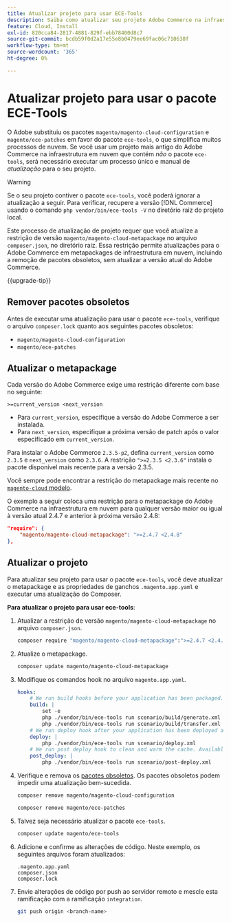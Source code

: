 ```yaml
---
title: Atualizar projeto para usar ECE-Tools
description: Saiba como atualizar seu projeto Adobe Commerce na infraestrutura em nuvem para usar o pacote ECE-Tools e aproveitar as correções e os recursos mais recentes.
feature: Cloud, Install
exl-id: 820cca84-2817-4881-829f-ebb78400d8c7
source-git-commit: bcdb59f0d2a17e55e8b0479ee69fac06c710638f
workflow-type: tm+mt
source-wordcount: '365'
ht-degree: 0%

---
```


# Atualizar projeto para usar o pacote ECE-Tools

O Adobe substituiu os pacotes `magento/magento-cloud-configuration` e `magento/ece-patches` em favor do pacote `ece-tools`, o que simplifica muitos processos de nuvem. Se você usar um projeto mais antigo do Adobe Commerce na infraestrutura em nuvem que contém _não_ o pacote `ece-tools`, será necessário executar um processo único e manual de _atualização_ para o seu projeto.

>[!WARNING]
>
>Se o seu projeto contiver o pacote `ece-tools`, você poderá ignorar a atualização a seguir. Para verificar, recupere a versão [!DNL Commerce] usando o comando `php vendor/bin/ece-tools -V` no diretório raiz do projeto local.

Este processo de atualização de projeto requer que você atualize a restrição de versão `magento/magento-cloud-metapackage` no arquivo `composer.json`, no diretório raiz. Essa restrição permite atualizações para o Adobe Commerce em metapackages de infraestrutura em nuvem, incluindo a remoção de pacotes obsoletos, sem atualizar a versão atual do Adobe Commerce.

{{upgrade-tip}}

## Remover pacotes obsoletos

Antes de executar uma atualização para usar o pacote `ece-tools`, verifique o arquivo `composer.lock` quanto aos seguintes pacotes obsoletos:

- `magento/magento-cloud-configuration`
- `magento/ece-patches`

## Atualizar o metapackage

Cada versão do Adobe Commerce exige uma restrição diferente com base no seguinte:

```terminal
>=current_version <next_version
```

- Para `current_version`, especifique a versão do Adobe Commerce a ser instalada.
- Para `next_version`, especifique a próxima versão de patch após o valor especificado em `current_version`.

Para instalar o Adobe Commerce `2.3.5-p2`, defina `current_version` como `2.3.5` e `next_version` como `2.3.6`. A restrição `">=2.3.5 <2.3.6"` instala o pacote disponível mais recente para a versão 2.3.5.

Você sempre pode encontrar a restrição do metapackage mais recente no [`magento-cloud` modelo](https://github.com/magento/magento-cloud/blob/master/composer.json).

O exemplo a seguir coloca uma restrição para o metapackage do Adobe Commerce na infraestrutura em nuvem para qualquer versão maior ou igual à versão atual 2.4.7 e anterior à próxima versão 2.4.8:

```json
"require": {
    "magento/magento-cloud-metapackage": ">=2.4.7 <2.4.8"
},
```

## Atualizar o projeto

Para atualizar seu projeto para usar o pacote `ece-tools`, você deve atualizar o metapackage e as propriedades de ganchos `.magento.app.yaml` e executar uma atualização do Composer.

**Para atualizar o projeto para usar ece-tools**:

1. Atualizar a restrição de versão `magento/magento-cloud-metapackage` no arquivo `composer.json`.

   ```bash
   composer require "magento/magento-cloud-metapackage":">=2.4.7 <2.4.8" --no-update
   ```

1. Atualize o metapackage.

   ```bash
   composer update magento/magento-cloud-metapackage
   ```

1. Modifique os comandos hook no arquivo `magento.app.yaml`.

   ```yaml
   hooks:
       # We run build hooks before your application has been packaged.
       build: |
           set -e
           php ./vendor/bin/ece-tools run scenario/build/generate.xml
           php ./vendor/bin/ece-tools run scenario/build/transfer.xml
       # We run deploy hook after your application has been deployed and started.
       deploy: |
           php ./vendor/bin/ece-tools run scenario/deploy.xml
       # We run post deploy hook to clean and warm the cache. Available with ECE-Tools 2002.0.10.
       post_deploy: |
           php ./vendor/bin/ece-tools run scenario/post-deploy.xml
   ```

1. Verifique e remova os [pacotes obsoletos](#remove-deprecated-packages). Os pacotes obsoletos podem impedir uma atualização bem-sucedida.

   ```bash
   composer remove magento/magento-cloud-configuration
   ```

   ```bash
   composer remove magento/ece-patches
   ```

1. Talvez seja necessário atualizar o pacote `ece-tools`.

   ```bash
   composer update magento/ece-tools
   ```

1. Adicione e confirme as alterações de código. Neste exemplo, os seguintes arquivos foram atualizados:

   ```terminal
   .magento.app.yaml
   composer.json
   composer.lock
   ```

1. Envie alterações de código por push ao servidor remoto e mescle esta ramificação com a ramificação `integration`.

   ```bash
   git push origin <branch-name>
   ```
